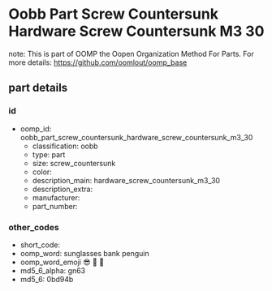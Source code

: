 # Oobb Part Screw Countersunk Hardware Screw Countersunk M3 30  

note: This is part of OOMP the Oopen Organization Method For Parts. For more details: https://github.com/oomlout/oomp_base

##  part details





### id
* oomp_id: oobb_part_screw_countersunk_hardware_screw_countersunk_m3_30
  * classification: oobb
  * type: part
  * size: screw_countersunk
  * color: 
  * description_main: hardware_screw_countersunk_m3_30
  * description_extra: 
  * manufacturer: 
  * part_number: 

### other_codes
* short_code: 
* oomp_word: sunglasses bank penguin
* oomp_word_emoji :sunglasses: :bank: :penguin:
* md5_6_alpha: gn63
* md5_6: 0bd94b